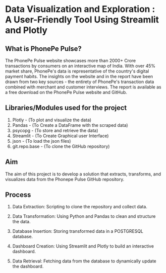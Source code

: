 # Data Visualization and Exploration : A User-Friendly Tool Using Streamlit and Plotly

## What is PhonePe Pulse?

The PhonePe Pulse website showcases more than 2000+ Crore transactions by consumers on an interactive map of India. With over 45% market share, PhonePe's data is representative of the country's digital payment habits. The insights on the website and in the report have been drawn from two key sources - the entirety of PhonePe's transaction data combined with merchant and customer interviews. The report is available as a free download on the PhonePe Pulse website and GitHub.

## Libraries/Modules used for the project

  1. Plotly - (To plot and visualize the data)
  2. Pandas - (To Create a DataFrame with the scraped data)
  3. psycopg - (To store and retrieve the data)
  4. Streamlit - (To Create Graphical user Interface)
  6. json - (To load the json files)
  7. git.repo.base - (To clone the GitHub repository)

## Aim
The aim of this project is to develop a solution that extracts, transforms, and visualizes data from the Phonepe Pulse GitHub repository.

## Process
 1. Data Extraction: Scripting to clone the repository and collect data.
  
 2. Data Transformation: Using Python and Pandas to clean and structure the data.
  
 3. Database Insertion: Storing transformed data in a POSTGRESQL database.
  
 4. Dashboard Creation: Using Streamlit and Plotly to build an interactive dashboard.
  
 5. Data Retrieval: Fetching data from the database to dynamically update the dashboard.

